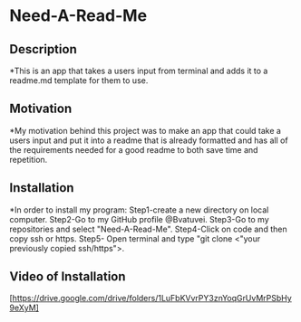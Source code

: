 # Need-A-Read-Me

## Description
*This is an app that takes a users input from terminal and adds it to a readme.md template for them to use.

## Motivation
*My motivation behind this project was to make an app that could take a users input and put it into a readme that is already formatted and has all of the requirements needed for a good readme to both save time and repetition.

## Installation
*In order to install my program: Step1-create a new directory on local computer. Step2-Go to my GitHub profile @Bvatuvei. Step3-Go to my repositories and select "Need-A-Read-Me". Step4-Click on code and then copy ssh or https. Step5- Open terminal and type "git clone <"your previously copied ssh/https">.

## Video of Installation
[https://drive.google.com/drive/folders/1LuFbKVvrPY3znYoqGrUvMrPSbHy9eXyM]
